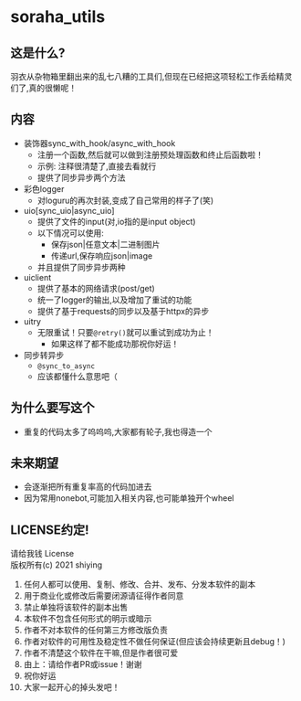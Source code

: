 # soraha_utils
## 这是什么?
羽衣从杂物箱里翻出来的乱七八糟的工具们,但现在已经把这项轻松工作丢给精灵们了,真的很懒呢！
## 内容
- 装饰器sync_with_hook/async_with_hook
  - 注册一个函数,然后就可以做到注册预处理函数和终止后函数啦！
  - 示例: 注释很清楚了,直接去看就行
  - 提供了同步异步两个方法
- 彩色logger
  - 对loguru的再次封装,变成了自己常用的样子了(笑)
- uio[sync_uio|async_uio]
  - 提供了文件的input(对,io指的是input object)
  - 以下情况可以使用:
    - 保存json|任意文本|二进制图片
    - 传递url,保存响应json|image
  - 并且提供了同步异步两种
- uiclient
  - 提供了基本的网络请求(post/get)
  - 统一了logger的输出,以及增加了重试的功能
  - 提供了基于requests的同步以及基于httpx的异步
- uitry
  - 无限重试！只要`@retry()`就可以重试到成功为止！
    - 如果这样了都不能成功那祝你好运！
- 同步转异步
  - `@sync_to_async`
  - 应该都懂什么意思吧（
## 为什么要写这个
- 重复的代码太多了呜呜呜,大家都有轮子,我也得造一个
## 未来期望
- 会逐渐把所有重复率高的代码加进去
- 因为常用nonebot,可能加入相关内容,也可能单独开个wheel
## LICENSE约定!
请给我钱 License  
版权所有(c) 2021 shiying  
1. 任何人都可以使用、复制、修改、合并、发布、分发本软件的副本
2. 用于商业化或修改后需要闭源请征得作者同意
3. 禁止单独将该软件的副本出售
4. 本软件不包含任何形式的明示或暗示
5. 作者不对本软件的任何第三方修改版负责
6. 作者对软件的可用性及稳定性不做任何保证(但应该会持续更新且debug！)
7. 作者不清楚这个软件在干嘛,但是作者很可爱
8. 由上：请给作者PR或issue！谢谢
9. 祝你好运
10. 大家一起开心的掉头发吧！

